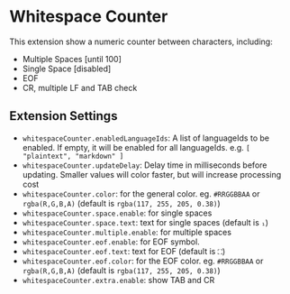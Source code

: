 # Whitespace Counter

This extension show a numeric counter between characters, including:

* Multiple Spaces [until 100]
* Single Space [disabled]
* EOF
* CR, multiple LF and TAB check

## Extension Settings

* `whitespaceCounter.enabledLanguageIds`: A list of languageIds to be enabled. If empty, it will be enabled for all languageIds. e.g. `[ "plaintext", "markdown" ]`
* `whitespaceCounter.updateDelay`: Delay time in milliseconds before updating. Smaller values will color faster, but will increase processing cost
* `whitespaceCounter.color`: for the general color. eg. `#RRGGBBAA` or `rgba(R,G,B,A)` (default is `rgba(117, 255, 205, 0.38)`)
* `whitespaceCounter.space.enable`: for single spaces
* `whitespaceCounter.space.text`: text for single spaces (default is `₁`)
* `whitespaceCounter.multiple.enable`: for multiple spaces
* `whitespaceCounter.eof.enable`: for EOF symbol.
* `whitespaceCounter.eof.text`: text for EOF (default is `⛶`)
* `whitespaceCounter.eof.color`: for the EOF color. eg. `#RRGGBBAA` or `rgba(R,G,B,A)` (default is `rgba(117, 255, 205, 0.38)`)
* `whitespaceCounter.extra.enable`: show TAB and CR
